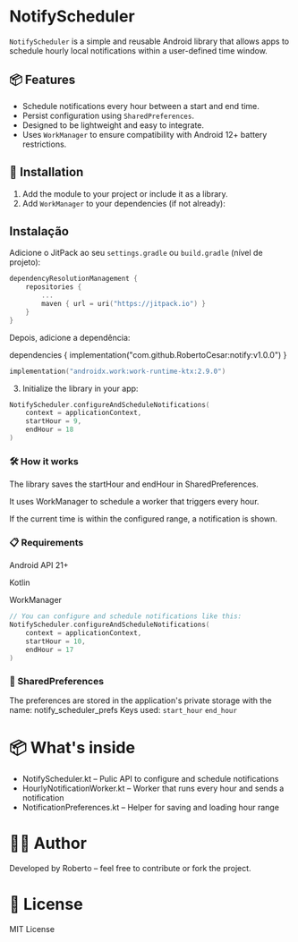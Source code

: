 # NotifyScheduler

`NotifyScheduler` is a simple and reusable Android library that allows apps to schedule hourly local notifications within a user-defined time window.

## 📦 Features

- Schedule notifications every hour between a start and end time.
- Persist configuration using `SharedPreferences`.
- Designed to be lightweight and easy to integrate.
- Uses `WorkManager` to ensure compatibility with Android 12+ battery restrictions.

## 🚀 Installation

1. Add the module to your project or include it as a library.
2. Add `WorkManager` to your dependencies (if not already):

## Instalação

Adicione o JitPack ao seu `settings.gradle` ou `build.gradle` (nível de projeto):

```kotlin
dependencyResolutionManagement {
    repositories {
        ...
        maven { url = uri("https://jitpack.io") }
    }
}
```

Depois, adicione a dependência:

dependencies {
implementation("com.github.RobertoCesar:notify:v1.0.0")
}



```kotlin
implementation("androidx.work:work-runtime-ktx:2.9.0")
```
3. Initialize the library in your app:

```kotlin
NotifyScheduler.configureAndScheduleNotifications(
    context = applicationContext,
    startHour = 9,
    endHour = 18
)
```
### 🛠️ How it works
The library saves the startHour and endHour in SharedPreferences.

It uses WorkManager to schedule a worker that triggers every hour.

If the current time is within the configured range, a notification is shown.

### 📋 Requirements
Android API 21+

Kotlin

WorkManager
```kotlin
// You can configure and schedule notifications like this:
NotifyScheduler.configureAndScheduleNotifications(
    context = applicationContext,
    startHour = 10,
    endHour = 17
)
```

### 📁 SharedPreferences
The preferences are stored in the application's private storage with the name:
notify_scheduler_prefs
Keys used:
`start_hour`
`end_hour`

# 📦 What's inside
- NotifyScheduler.kt – Pulic API to configure and schedule notifications
- HourlyNotificationWorker.kt – Worker that runs every hour and sends a notification
- NotificationPreferences.kt – Helper for saving and loading hour range

# 🙋‍♂️ Author
Developed by Roberto – feel free to contribute or fork the project.

# 📄 License
MIT License
